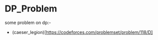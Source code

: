 # DP_Problem
some problem on dp:-
+ (caeser_legion)[https://codeforces.com/problemset/problem/118/D]
